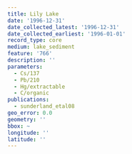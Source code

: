 ```yaml
---
title: Lily Lake
date: '1996-12-31'
date_collected_latest: '1996-12-31'
date_collected_earliest: '1996-01-01'
record_type: core
medium: lake_sediment
feature: '766'
description: ''
parameters:
  - Cs/137
  - Pb/210
  - Hg/extractable
  - C/organic
publications:
  - sunderland_etal08
geo_error: 0.0
geometry: ''
bbox: ~
longitude: ''
latitude: ''
---
```

